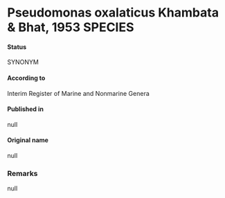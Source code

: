 # Pseudomonas oxalaticus Khambata & Bhat, 1953 SPECIES

#### Status
SYNONYM

#### According to
Interim Register of Marine and Nonmarine Genera

#### Published in
null

#### Original name
null

### Remarks
null